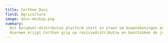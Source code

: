 ```yaml
---
title: Certhon Docs
field: Agriculture
image: docs-mockup.png
summary:
  Dit document-distributie platform stelt in staat om bouwtekeningen en andere documenten centraal vast te leggen en te distribueren.
  Hiermee krijgt Certhon grip op revisiedistributie en beschikken de juiste partijen altijd over de juiste tekeningen.
---
```

